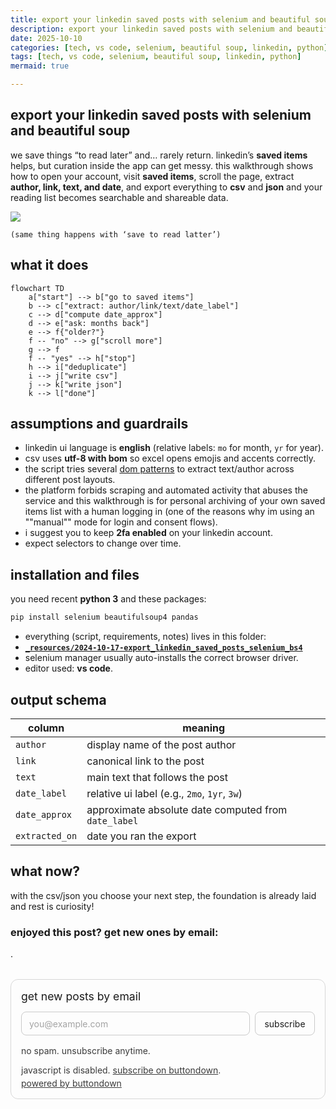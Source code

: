 ```yaml
---
title: export your linkedin saved posts with selenium and beautiful soup
description: export your linkedin saved posts with selenium and beautiful soup
date: 2025-10-10
categories: [tech, vs code, selenium, beautiful soup, linkedin, python]
tags: [tech, vs code, selenium, beautiful soup, linkedin, python]
mermaid: true

---
```


##  export your linkedin saved posts with selenium and beautiful soup


we save things “to read later” and… rarely return. linkedin’s **saved items** helps, but curation inside the app can get messy. this walkthrough shows how to open your account, visit **saved items**, scroll the page, extract **author, link, text, and date**, and export everything to **csv** and **json** and your reading list becomes searchable and shareable data.



![](https://i.imgflip.com/5w6kg5.jpg)
```
(same thing happens with ‘save to read latter’)
```
## what it does

```mermaid
flowchart TD
    a["start"] --> b["go to saved items"]
    b --> c["extract: author/link/text/date_label"]
    c --> d["compute date_approx"]
    d --> e["ask: months back"]
    e --> f{"older?"}
    f -- "no" --> g["scroll more"]
    g --> f
    f -- "yes" --> h["stop"]
    h --> i["deduplicate"]
    i --> j["write csv"]
    j --> k["write json"]
    k --> l["done"]
```


## assumptions and guardrails

- linkedin ui language is **english** (relative labels: `mo` for month, `yr` for year).
- csv uses **utf-8 with bom** so excel opens emojis and accents correctly.
- the script tries several [dom patterns](https://developer.mozilla.org/pt-br/docs/conflicting/web/api/document_object_model_a0b90593de4c5cb214690e823be115a18d605d4bc7719ba296e212da2abe18ef) to extract text/author across different post layouts.
- the platform forbids scraping and automated activity that abuses the service and this walkthrough is for personal archiving of your own saved items list with a human logging in (one of the reasons why im using an ""manual"" mode for login and consent flows).
- i suggest you to keep **2fa enabled** on your linkedin account. 
- expect selectors to change over time.

## installation and files

you need recent **python 3** and these packages:

```sh
pip install selenium beautifulsoup4 pandas
```
- everything (script, requirements, notes) lives in this folder:  
- [**`_resources/2024-10-17-export_linkedin_saved_posts_selenium_bs4`**](https://github.com/mrncstt/mrncstt.github.io/tree/main/_resources/2024-10-17-export_linkedin_saved_posts_selenium_bs4)
- selenium manager usually auto-installs the correct browser driver.  
- editor used: **vs code**.

  
## output schema

| column         | meaning                                                                 |
|----------------|-------------------------------------------------------------------------|
| `author`       | display name of the post author                                         |
| `link`         | canonical link to the post                                              |
| `text`         | main text that follows the post                    |
| `date_label`   | relative ui label (e.g., `2mo`, `1yr`, `3w`)                            |
| `date_approx`  | approximate absolute date computed from `date_label`                    |
| `extracted_on` | date you ran the export                                                 |






## what now?
with the csv/json you choose your next step, the foundation is already laid and rest is curiosity!



### enjoyed this post? get new ones by email:
.
<div class="bd-subscribe my-5" role="region" aria-labelledby="bd-subscribe-title">
  <style>
    .bd-subscribe{margin:2rem 0;padding:1rem;border:1px solid;border-radius:12px;background:transparent;max-width:680px;color:inherit}
    .bd-subscribe *{box-sizing:border-box;font:inherit;color:inherit}
    .bd-subscribe h2{margin:0 0 .75rem;font-size:1.1rem;line-height:1.3}
    .bd-subscribe form{display:flex;gap:.5rem;flex-wrap:wrap;align-items:center}
    .bd-subscribe .visually-hidden{position:absolute;width:1px;height:1px;padding:0;margin:-1px;overflow:hidden;clip:rect(0 0 0 0);white-space:nowrap;border:0}
    .bd-subscribe input[type="email"]{flex:1 1 260px;padding:.6rem .75rem;border:1px solid;border-radius:8px;background:transparent}
    .bd-subscribe input[type="email"]::placeholder{opacity:.65}
    .bd-subscribe input[type="submit"]{padding:.6rem .9rem;border:1px solid;border-radius:8px;background:transparent;cursor:pointer}
    .bd-subscribe p{margin:.5rem 0 0;font-size:.875rem;opacity:.85}
    @media (prefers-color-scheme:light){
      .bd-subscribe{border-color:rgba(0,0,0,.15)}
      .bd-subscribe input[type="email"],.bd-subscribe input[type="submit"]{border-color:rgba(0,0,0,.2)}
    }
    @media (prefers-color-scheme:dark){
      .bd-subscribe{border-color:rgba(255,255,255,.2)}
      .bd-subscribe input[type="email"],.bd-subscribe input[type="submit"]{border-color:rgba(255,255,255,.25)}
    }
  </style>

  <h2 id="bd-subscribe-title">get new posts by email</h2>

  <form
    action="https://buttondown.com/api/emails/embed-subscribe/notasdaedicao"
    method="post"
    target="popupwindow"
    onsubmit="window.open('https://buttondown.com/notasdaedicao', 'popupwindow')"
    class="embeddable-buttondown-form"
    autocomplete="on"
  >
    <label for="bd-email" class="visually-hidden">your email</label>
    <input
      type="email"
      name="email"
      id="bd-email"
      placeholder="you@example.com"
      inputmode="email"
      autocomplete="email"
      required
      aria-describedby="bd-subscribe-help"
    />
    <input type="submit" value="subscribe" />
    <p id="bd-subscribe-help">no spam. unsubscribe anytime.</p>
  </form>

  <noscript>
    <p>javascript is disabled. <a href="https://buttondown.com/notasdaedicao" target="_blank" rel="noopener">subscribe on buttondown</a>.</p>
  </noscript>

  <p style="margin-top:.25rem">
    <a href="https://buttondown.com/refer/notasdaedicao" target="_blank" rel="noopener">powered by buttondown</a>
  </p>
</div>







